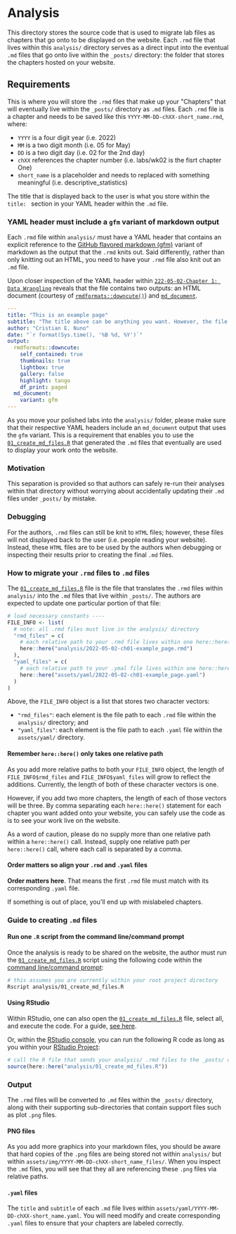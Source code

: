 # Analysis

This directory stores the source code that is used to migrate lab files as chapters that go onto to be displayed on the website. Each `.rmd` file that lives within this `analysis/` directory serves as a direct input into the eventual `.md` files that go onto live within the `_posts/` directory: the folder that stores the chapters hosted on your website.

## Requirements

This is where you will store the `.rmd` files that make up your "Chapters" that will eventually live within the `_posts/` directory as `.md` files. Each `.rmd` file is a chapter and needs to be saved like this `YYYY-MM-DD-chXX-short_name.rmd`, where:

* `YYYY` is a four digit year (i.e. 2022)
* `MM` is a two digit month (i.e. 05 for May)
* `DD` is a two digit day (i.e. 02 for the 2nd day)
* `chXX` references the chapter number (i.e. labs/wk02 is the fisrt chapter One)
* `short_name` is a placeholder and needs to replaced with something meaningful (i.e. descriptive_statistics)

The title that is displayed back to the user is what you store within the `title: ` section in your YAML header within the `.md` file.

### YAML header must include a `gfm` variant of markdown output

Each `.rmd` file within `analysis/` must have a YAML header that contains an explicit reference to the [GitHub flavored markdown (gfm)](https://github.github.com/gfm/#what-is-github-flavored-markdown-) variant of markdown as the output that the `.rmd` knits out. Said differently, rather than only knitting out an HTML, you need to have your `.rmd` file also knit out an `.md` file.

Upon closer inspection of the YAML header within [`222-05-02-Chapter 1: Data Wrangling`](https://github.com/ctmccull/CPP528_TEAM2_Spring2022/blob/main/labs/wk02/Lab-02.html) reveals that the file contains two outputs: an HTML document (courtesy of [`rmdformats::downcute()`](https://github.com/juba/rmdformats#rmdformats)) and [`md_document`](https://bookdown.org/yihui/rmarkdown/markdown-document.html).

```yaml
---
title: "This is an example page"
subtitle: "The title above can be anything you want. However, the file name must be in this specific format: `YYYY-MM-DD-chXX-short_name.md`."
author: "Cristian E. Nuno"
date: "`r format(Sys.time(), '%B %d, %Y')`"
output:
  rmdformats::downcute:
    self_contained: true
    thumbnails: true
    lightbox: true
    gallery: false
    highlight: tango
    df_print: paged
  md_document:
    variant: gfm
---
```
As you move your polished labs into the `analysis/` folder, please make sure that their respective YAML headers include an `md_document` output that uses the `gfm` variant. This is a requirement that enables you to use the [`01_create_md_files.R`](01_create_md_files.R) that generated the `.md` files that eventually are used to display your work onto the website.

### Motivation
This separation is provided so that authors can safely re-run their analyses within that directory without worrying about accidentally updating their `.md` files under `_posts/` by mistake. 

### Debugging

For the authors, `.rmd` files can still be knit to `HTML` files; however, these files will not displayed back to the user (i.e. people reading your website). Instead, these `HTML` files are to be used by the authors when debugging or inspecting their results prior to creating the final `.md` files.


### How to migrate your `.rmd` files to `.md` files

The [`01_create_md_files.R`](01_create_md_files.R) file is the file that translates the `.rmd` files within `analysis/` into the `.md` files that live within `_posts/`. The authors are expected to update one particular portion of that file:

```r
# load necessary constants ----
FILE_INFO <- list(
  # note: all .rmd files must live in the analysis/ directory
  "rmd_files" = c(
    # each relative path to your .rmd file lives within one here::here() call
    here::here("analysis/2022-05-02-ch01-example_page.rmd")
  ),
  "yaml_files" = c(
    # each relative path to your .ymal file lives within one here::here() call
    here::here("assets/yaml/2022-05-02-ch01-example_page.yaml")
  )
)
```

Above, the `FILE_INFO` object is a list that stores two character vectors:

* `"rmd_files"`: each element is the file path to each `.rmd` file within the `analysis/` directory; and
* `"yaml_files"`: each element is the file path to each `.yaml` file within the `assets/yaml/` directory.

#### Remember `here::here()` only takes one relative path

As you add more relative paths to both your `FILE_INFO` object, the length of `FILE_INFO$rmd_files` and `FILE_INFO$yaml_files` will grow to reflect the additions. Currently, the length of both of these character vectors is one.

However, if you add two more chapters, the length of each of those vectors will be three. By comma separating each `here::here()` statement for each chapter you want added onto your website, you can safely use the code as is to see your work live on the website.

As a word of caution, please do no supply more than one relative path within a `here::here()` call. Instead, supply one relative path per `here::here()` call, where each call is separated by a comma.

#### Order matters so align your `.rmd` and `.yaml` files

**Order matters here**. That means the first `.rmd` file must match with its corresponding `.yaml` file. 

If something is out of place, you'll end up with mislabeled chapters.

### Guide to creating `.md` files

#### Run one `.R` script from the command line/command prompt
Once the analysis is ready to be shared on the website, the author must run the [`01_create_md_files.R`](01_create_md_files.R) script using the following code within the [command line/command prompt](https://support.rstudio.com/hc/en-us/articles/115010737148-Using-the-RStudio-Terminal#intro):

```bash
# this assumes you are currently within your root project directory
Rscript analysis/01_create_md_files.R
```

#### Using RStudio

Within RStudio, one can also open the [`01_create_md_files.R`](01_create_md_files.R) file, select all, and execute the code. For a guide, [see here](https://support.rstudio.com/hc/en-us/articles/200484448-Editing-and-Executing-Code).

Or, within the [RStudio console](https://support.rstudio.com/hc/en-us/articles/200404846-Working-in-the-Console), you can run the following R code as long as you within your [RStudio Project](https://ds4ps.org/cpp-528-spr-2022/sched/week-02/):

```r
# call the R file that sends your analysis/ .rmd files to the _posts/ directory as .md files
source(here::here("analysis/01_create_md_files.R"))
```

### Output

The `.rmd` files will be converted to `.md` files within the `_posts/` directory, along with their supporting sub-directories that contain support files such as plot `.png` files.

#### PNG files

As you add more graphics into your markdown files, you should be aware that hard copies of the `.png` files are being stored not within `analysis/` but within `assets/img/YYYY-MM-DD-chXX-short_name_files/`. When you inspect the `.md` files, you will see that they all are referencing these `.png` files via relative paths.

#### `.yaml` files

The `title` and `subtitle` of each `.md` file lives within `assets/yaml/YYYY-MM-DD-chXX-short_name.yaml`. You will need modify and create corresponding `.yaml` files to ensure that your chapters are labeled correctly.
